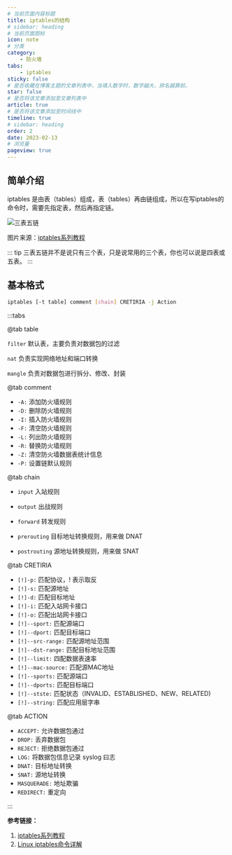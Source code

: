 ```yaml
---
# 当前页面内容标题
title: iptables的结构
# sidebar: heading
# 当前页面图标
icon: note
# 分类
category:
    - 防火墙
tabs: 
    - iptables
sticky: false
# 是否收藏在博客主题的文章列表中，当填入数字时，数字越大，排名越靠前。
star: false
# 是否将该文章添加至文章列表中
article: true
# 是否将该文章添加至时间线中
timeline: true
# sidebar: heading
order: 2
date: 2023-02-13
# 浏览量
pageview: true
---
```


## 简单介绍

iptables 是由表（tables）组成，表（tables）再由链组成，所以在写iptables的命令时，需要先指定表，然后再指定链。

![三表五链](/iptables/9ddgnzua1k.png)

图片来源：[iptables系列教程](https://cloud.tencent.com/developer/article/1632776#:~:text=1%E3%80%81%E4%BB%80%E4%B9%88%E6%98%AFiptables%EF%BC%9F.%20iptables%20%E6%98%AF%20Linux%20%E9%98%B2%E7%81%AB%E5%A2%99%E5%B7%A5%E4%BD%9C%E5%9C%A8%E7%94%A8%E6%88%B7%E7%A9%BA%E9%97%B4%E7%9A%84%E7%AE%A1%E7%90%86%E5%B7%A5%E5%85%B7%EF%BC%8C%E6%98%AF%20netfilter%2Fiptables,IP%20%E4%BF%A1%E6%81%AF%E5%8C%85%E8%BF%87%E6%BB%A4%E7%B3%BB%E7%BB%9F%E6%98%AF%E4%B8%80%E9%83%A8%E5%88%86%EF%BC%8C%E7%94%A8%E6%9D%A5%E8%AE%BE%E7%BD%AE%E3%80%81%E7%BB%B4%E6%8A%A4%E5%92%8C%E6%A3%80%E6%9F%A5%20Linux%20%E5%86%85%E6%A0%B8%E7%9A%84%20IP%20%E6%95%B0%E6%8D%AE%E5%8C%85%E8%BF%87%E6%BB%A4%E8%A7%84%E5%88%99%E3%80%82.)

::: tip
三表五链并不是说只有三个表，只是说常用的三个表，你也可以说是四表或五表。
:::

## 基本格式

```sh
iptables [-t table] comment [chain] CRETIRIA -j Action
```

:::tabs

@tab table

`filter` 默认表，主要负责对数据包的过滤

`nat` 负责实现网络地址和端口转换

`mangle` 负责对数据包进行拆分、修改、封装

@tab comment          

- `-A:` 添加防火墙规则           
- `-D:` 删除防火墙规则           
- `-I:` 插入防火墙规则           
- `-F:` 清空防火墙规则           
- `-L:` 列出防火墙规则           
- `-R:` 替换防火墙规则           
- `-Z:` 清空防火墙数据表统计信息 
- `-P:` 设置链默认规则           

@tab chain

- `input` 入站规则

- `output` 出战规则

- `forward` 转发规则

- `prerouting` 目标地址转换规则，用来做 DNAT

- `postrouting` 源地址转换规则，用来做 SNAT

@tab CRETIRIA

- `[!]-p:`           匹配协议，! 表示取反                          
- `[!]-s:`           匹配源地址                                    
- `[!]-d:`           匹配目标地址                                  
- `[!]-i:`           匹配入站网卡接口                              
- `[!]-o:`           匹配出站网卡接口                              
- `[!]--sport:`      匹配源端口                                    
- `[!]--dport:`      匹配目标端口                                  
- `[!]--src-range:`  匹配源地址范围                                
- `[!]--dst-range:`  匹配目标地址范围                              
- `[!]--limit:`      四配数据表速率                                
- `[!]--mac-source:` 匹配源MAC地址                                 
- `[!]--sports:`     匹配源端口                                    
- `[!]--dports:`     匹配目标端口                                  
- `[!]--stste:`      匹配状态（INVALID、ESTABLISHED、NEW、RELATED) 
- `[!]--string:`     匹配应用层字串                                

@tab ACTION
                 
- `ACCEPT:`      允许数据包通过               
- `DROP:`        丢弃数据包                   
- `REJECT:`      拒绝数据包通过               
- `LOG:`         将数据包信息记录 syslog 曰志 
- `DNAT:`        目标地址转换                 
- `SNAT:`        源地址转换                   
- `MASQUERADE:`  地址欺骗                     
- `REDIRECT:`    重定向                       

:::

**参考链接：**

1. [iptables系列教程](https://cloud.tencent.com/developer/article/1632776#:~:text=1%E3%80%81%E4%BB%80%E4%B9%88%E6%98%AFiptables%EF%BC%9F.%20iptables%20%E6%98%AF%20Linux%20%E9%98%B2%E7%81%AB%E5%A2%99%E5%B7%A5%E4%BD%9C%E5%9C%A8%E7%94%A8%E6%88%B7%E7%A9%BA%E9%97%B4%E7%9A%84%E7%AE%A1%E7%90%86%E5%B7%A5%E5%85%B7%EF%BC%8C%E6%98%AF%20netfilter%2Fiptables,IP%20%E4%BF%A1%E6%81%AF%E5%8C%85%E8%BF%87%E6%BB%A4%E7%B3%BB%E7%BB%9F%E6%98%AF%E4%B8%80%E9%83%A8%E5%88%86%EF%BC%8C%E7%94%A8%E6%9D%A5%E8%AE%BE%E7%BD%AE%E3%80%81%E7%BB%B4%E6%8A%A4%E5%92%8C%E6%A3%80%E6%9F%A5%20Linux%20%E5%86%85%E6%A0%B8%E7%9A%84%20IP%20%E6%95%B0%E6%8D%AE%E5%8C%85%E8%BF%87%E6%BB%A4%E8%A7%84%E5%88%99%E3%80%82.) 
2. [Linux iptables命令详解](https://blog.csdn.net/daocaokafei/article/details/115091313)
